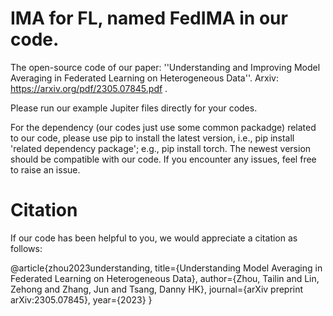 # IMA for FL, named FedIMA in our code.
The open-source code of our paper: ''Understanding and Improving Model Averaging in Federated Learning on Heterogeneous Data''. Arxiv: https://arxiv.org/pdf/2305.07845.pdf .

Please run our example Jupiter files directly for your codes. 

For the dependency (our codes just use some common packadge) related to our code, please use pip to install the latest version, i.e., pip install 'related dependency package'; e.g., pip install torch. The newest version should be compatible with our code. If you encounter any issues, feel free to raise an issue.

# Citation
If our code has been helpful to you, we would appreciate a citation as follows:

@article{zhou2023understanding,
  title={Understanding Model Averaging in Federated Learning on Heterogeneous Data},
  author={Zhou, Tailin and Lin, Zehong and Zhang, Jun and Tsang, Danny HK},
  journal={arXiv preprint arXiv:2305.07845},
  year={2023}
}
